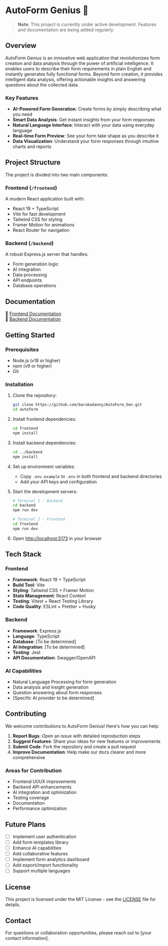 # AutoForm Genius 🚀

> **Note**: This project is currently under active development. Features and documentation are being added regularly.

## Overview

AutoForm Genius is an innovative web application that revolutionizes form creation and data analysis through the power of artificial intelligence. It enables users to describe their form requirements in plain English and instantly generates fully functional forms. Beyond form creation, it provides intelligent data analysis, offering actionable insights and answering questions about the collected data.

### Key Features
- **AI-Powered Form Generation**: Create forms by simply describing what you need
- **Smart Data Analysis**: Get instant insights from your form responses
- **Natural Language Interface**: Interact with your data using everyday language
- **Real-time Form Preview**: See your form take shape as you describe it
- **Data Visualization**: Understand your form responses through intuitive charts and reports

## Project Structure

The project is divided into two main components:

### Frontend (`/frontend`)
A modern React application built with:
- React 19 + TypeScript
- Vite for fast development
- Tailwind CSS for styling
- Framer Motion for animations
- React Router for navigation

### Backend (`/backend`)
A robust Express.js server that handles:
- Form generation logic
- AI integration
- Data processing
- API endpoints
- Database operations

## Documentation

📁 [Frontend Documentation](./frontend/README.md)  
📁 [Backend Documentation](./backend/README.md)

## Getting Started

### Prerequisites
- Node.js (v18 or higher)
- npm (v9 or higher)
- Git

### Installation

1. Clone the repository:
   ```bash
   git clone https://github.com/barakadanny/AutoForm_Gen.git
   cd autoform
   ```

2. Install frontend dependencies:
   ```bash
   cd frontend
   npm install
   ```

3. Install backend dependencies:
   ```bash
   cd ../backend
   npm install
   ```

4. Set up environment variables:
   - Copy `.env.example` to `.env` in both frontend and backend directories
   - Add your API keys and configuration

5. Start the development servers:
   ```bash
   # Terminal 1 - Backend
   cd backend
   npm run dev

   # Terminal 2 - Frontend
   cd frontend
   npm run dev
   ```

6. Open [http://localhost:5173](http://localhost:5173) in your browser

## Tech Stack

### Frontend
- **Framework**: React 19 + TypeScript
- **Build Tool**: Vite
- **Styling**: Tailwind CSS + Framer Motion
- **State Management**: React Context
- **Testing**: Vitest + React Testing Library
- **Code Quality**: ESLint + Prettier + Husky

### Backend
- **Framework**: Express.js
- **Language**: TypeScript
- **Database**: [To be determined]
- **AI Integration**: [To be determined]
- **Testing**: Jest
- **API Documentation**: Swagger/OpenAPI

### AI Capabilities
- Natural Language Processing for form generation
- Data analysis and insight generation
- Question answering about form responses
- [Specific AI provider to be determined]

## Contributing

We welcome contributions to AutoForm Genius! Here's how you can help:

1. **Report Bugs**: Open an issue with detailed reproduction steps
2. **Suggest Features**: Share your ideas for new features or improvements
3. **Submit Code**: Fork the repository and create a pull request
4. **Improve Documentation**: Help make our docs clearer and more comprehensive

### Areas for Contribution
- Frontend UI/UX improvements
- Backend API enhancements
- AI integration and optimization
- Testing coverage
- Documentation
- Performance optimization

## Future Plans

- [ ] Implement user authentication
- [ ] Add form templates library
- [ ] Enhance AI capabilities
- [ ] Add collaborative features
- [ ] Implement form analytics dashboard
- [ ] Add export/import functionality
- [ ] Support multiple languages

## License

This project is licensed under the MIT License - see the [LICENSE](LICENSE) file for details.

## Contact

For questions or collaboration opportunities, please reach out to [your contact information]. 